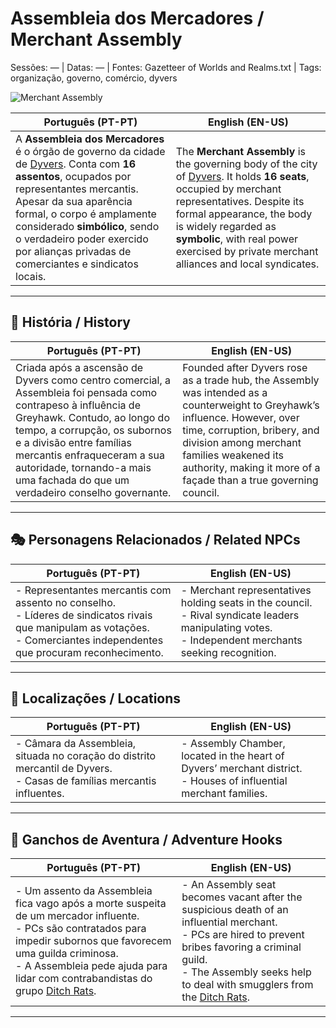 # Assembleia dos Mercadores / Merchant Assembly

Sessões: — | Datas: — | Fontes: Gazetteer of Worlds and Realms.txt | Tags: organização, governo, comércio, dyvers

![Merchant Assembly](assets/organization/org_blank.png)

| **Português (PT-PT)** | **English (EN-US)** |
|-----------------------|---------------------|
| A **Assembleia dos Mercadores** é o órgão de governo da cidade de [Dyvers](dyvers.md). Conta com **16 assentos**, ocupados por representantes mercantis. Apesar da sua aparência formal, o corpo é amplamente considerado **simbólico**, sendo o verdadeiro poder exercido por alianças privadas de comerciantes e sindicatos locais. | The **Merchant Assembly** is the governing body of the city of [Dyvers](dyvers.md). It holds **16 seats**, occupied by merchant representatives. Despite its formal appearance, the body is widely regarded as **symbolic**, with real power exercised by private merchant alliances and local syndicates. |

---

## 📖 História / History

| **Português (PT-PT)** | **English (EN-US)** |
|-----------------------|---------------------|
| Criada após a ascensão de Dyvers como centro comercial, a Assembleia foi pensada como contrapeso à influência de Greyhawk. Contudo, ao longo do tempo, a corrupção, os subornos e a divisão entre famílias mercantis enfraqueceram a sua autoridade, tornando-a mais uma fachada do que um verdadeiro conselho governante. | Founded after Dyvers rose as a trade hub, the Assembly was intended as a counterweight to Greyhawk’s influence. However, over time, corruption, bribery, and division among merchant families weakened its authority, making it more of a façade than a true governing council. |

---

## 🎭 Personagens Relacionados / Related NPCs

| **Português (PT-PT)** | **English (EN-US)** |
|-----------------------|---------------------|
| - Representantes mercantis com assento no conselho.<br>- Líderes de sindicatos rivais que manipulam as votações.<br>- Comerciantes independentes que procuram reconhecimento. | - Merchant representatives holding seats in the council.<br>- Rival syndicate leaders manipulating votes.<br>- Independent merchants seeking recognition. |

---

## 📌 Localizações / Locations

| **Português (PT-PT)** | **English (EN-US)** |
|-----------------------|---------------------|
| - Câmara da Assembleia, situada no coração do distrito mercantil de Dyvers.<br>- Casas de famílias mercantis influentes. | - Assembly Chamber, located in the heart of Dyvers’ merchant district.<br>- Houses of influential merchant families. |

---

## 🎲 Ganchos de Aventura / Adventure Hooks

| **Português (PT-PT)** | **English (EN-US)** |
|-----------------------|---------------------|
| - Um assento da Assembleia fica vago após a morte suspeita de um mercador influente.<br>- PCs são contratados para impedir subornos que favorecem uma guilda criminosa.<br>- A Assembleia pede ajuda para lidar com contrabandistas do grupo [Ditch Rats](../factions/ditch_rats.md). | - An Assembly seat becomes vacant after the suspicious death of an influential merchant.<br>- PCs are hired to prevent bribes favoring a criminal guild.<br>- The Assembly seeks help to deal with smugglers from the [Ditch Rats](../factions/ditch_rats.md). |

---
